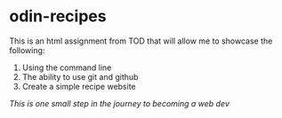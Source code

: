 # odin-recipes
This is an html assignment from TOD that will allow me to showcase the following:
1. Using the command line
2. The ability to use git and github
3. Create a simple recipe website

_This is one small step in the journey to becoming a web dev_